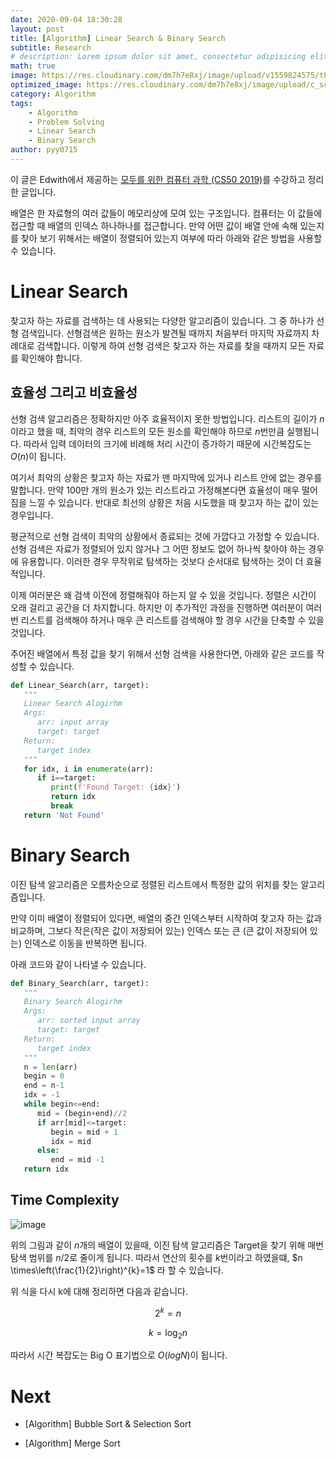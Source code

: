 ```yaml
---
date: 2020-09-04 18:30:28
layout: post
title: [Algorithm] Linear Search & Binary Search
subtitle: Research
# description: Lorem ipsum dolor sit amet, consectetur adipisicing elit, sed do eiusmod tempor incididunt ut labore et dolore magna aliqua.
math: true
image: https://res.cloudinary.com/dm7h7e8xj/image/upload/v1559824575/theme14_gi2ypv.jpg
optimized_image: https://res.cloudinary.com/dm7h7e8xj/image/upload/c_scale,w_380/v1559824575/theme14_gi2ypv.jpg
category: Algorithm
tags:
    - Algorithm
    - Problem Solving
    - Linear Search
    - Binary Search
author: pyy0715
---
```


이 글은 Edwith에서 제공하는 [모두를 위한 컴퓨터 과학 (CS50 2019)](https://www.edwith.org/boostcourse-cs-050/joinLectures/41307)를 수강하고 정리한 글입니다.

배열은 한 자료형의 여러 값들이 메모리상에 모여 있는 구조입니다.
컴퓨터는 이 값들에 접근할 때 배열의 인덱스 하나하나를 접근합니다.
만약 어떤 값이 배열 안에 속해 있는지를 찾아 보기 위해서는 배열이 정렬되어 있는지 여부에 따라 아래와 같은 방법을 사용할 수 있습니다.

# Linear Search

찾고자 하는 자료를 검색하는 데 사용되는 다양한 알고리즘이 있습니다. 그 중 하나가 선형 검색입니다.
선형검색은 원하는 원소가 발견될 때까지 처음부터 마지막 자료까지 차례대로 검색합니다.
이렇게 하여 선형 검색은 찾고자 하는 자료를 찾을 때까지 모든 자료를 확인해야 합니다.

## 효율성 그리고 비효율성

선형 검색 알고리즘은 정확하지만 아주 효율적이지 못한 방법입니다.
리스트의 길이가 $n$이라고 했을 때, 최악의 경우 리스트의 모든 원소를 확인해야 하므로 $n$번만큼 실행됩니다.
따라서 입력 데이터의 크기에 비례해 처리 시간이 증가하기 때문에 시간복잡도는 $O(n)$이 됩니다.

여기서 최악의 상황은 찾고자 하는 자료가 맨 마지막에 있거나 리스트 안에 없는 경우를 말합니다.
만약 100만 개의 원소가 있는 리스트라고 가정해본다면 효율성이 매우 떨어짐을 느낄 수 있습니다.
반대로 최선의 상황은 처음 시도했을 때 찾고자 하는 값이 있는 경우입니다.

평균적으로 선형 검색이 최악의 상황에서 종료되는 것에 가깝다고 가정할 수 있습니다.
선형 검색은 자료가 정렬되어 있지 않거나 그 어떤 정보도 없어 하나씩 찾아야 하는 경우에 유용합니다.
이러한 경우 무작위로 탐색하는 것보다 순서대로 탐색하는 것이 더 효율적입니다.

이제 여러분은 왜 검색 이전에 정렬해줘야 하는지 알 수 있을 것입니다.
정렬은 시간이 오래 걸리고 공간을 더 차지합니다.
하지만 이 추가적인 과정을 진행하면 여러분이 여러 번 리스트를 검색해야 하거나 매우 큰 리스트를 검색해야 할 경우 시간을 단축할 수 있을 것입니다.

주어진 배열에서 특정 값을 찾기 위해서 선형 검색을 사용한다면, 아래와 같은 코드를 작성할 수 있습니다.

```python
def Linear_Search(arr, target):
   """
   Linear Search Alogirhm
   Args:
      arr: input array
      target: target
   Return:
      target index
   """
   for idx, i in enumerate(arr):
      if i==target:
         print(f'Found Target: {idx}')
         return idx 
         break
   return 'Not Found'
``` 

# Binary Search

이진 탐색 알고리즘은 오름차순으로 정렬된 리스트에서 특정한 값의 위치를 찾는 알고리즘입니다.

만약 이미 배열이 정렬되어 있다면, 배열의 중간 인덱스부터 시작하여 찾고자 하는 값과 비교하며, 그보다 작은(작은 값이 저장되어 있는) 인덱스 또는 큰 (큰 값이 저장되어 있는) 인덱스로 이동을 반복하면 됩니다.

아래 코드와 같이 나타낼 수 있습니다.

```python
def Binary_Search(arr, target):
   """
   Binary Search Alogirhm
   Args:
      arr: sorted input array
      target: target
   Return:
      target index
   """
   n = len(arr)
   begin = 0
   end = n-1
   idx = -1
   while begin<=end:
      mid = (begin+end)//2
      if arr[mid]<=target:
         begin = mid + 1
         idx = mid 
      else:
         end = mid -1
   return idx
``` 

## Time Complexity

![image](https://user-images.githubusercontent.com/47301926/92421233-810ff200-f1b2-11ea-95be-54e0d5954e6a.png)

위의 그림과 같이 $n$개의 배열이 있을때, 이진 탐색 알고리즘은 Target을 찾기 위해 매번 탐색 범위를 $n/2$로 줄이게 됩니다.
따라서 연산의 횟수를 $k$번이라고 하였을떄, $n \times\left(\frac{1}{2}\right)^{k}=1$ 라 할 수 있습니다.

위 식을 다시 k에 대해 정리하면 다음과 같습니다.

$$ 2^k = n $$

$$ k=\log _{2} n $$

따라서 시간 복잡도는 Big O 표기법으로 $O(log N)$이 됩니다.

# Next

* [Algorithm] Bubble Sort & Selection Sort

* [Algorithm] Merge Sort
